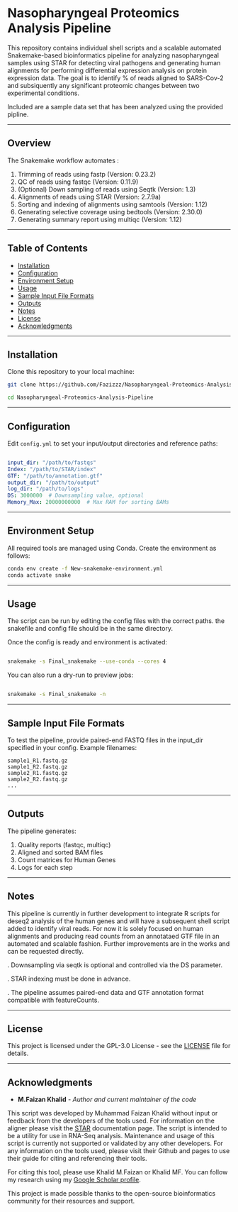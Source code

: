 # Nasopharyngeal Proteomics Analysis Pipeline

This repository contains individual shell scripts and a scalable automated Snakemake-based bioinformatics pipeline for analyzing nasopharyngeal samples using STAR for detecting viral pathogens and generating human alignments for performing differential expression analysis on protein expression data. The goal is to identify % of reads aligned to SARS-Cov-2 and subsiquently any significant proteomic changes between two experimental conditions.

Included are a sample data set that has been analyzed using the provided pipline.

_______________________________________________________
## Overview

The Snakemake workflow automates :

1. Trimming of reads using fastp (Version: 0.23.2)
2. QC of reads using fastqc (Version: 0.11.9)
3. (Optional) Down sampling of reads using Seqtk (Version: 1.3)
4. Alignments of reads using STAR (Version: 2.7.9a)
5. Sorting and indexing of alignments using samtools (Version: 1.12)
6. Generating selective coverage using bedtools (Version: 2.30.0)
7. Generating summary report using multiqc (Version: 1.12)
_______________________________________________________
## Table of Contents
- [Installation](#installation)
- [Configuration](#configuration)
- [Environment Setup](#Environment-Setup)
- [Usage](#usage)
- [Sample Input File Formats](#sample-input-file-formats)
- [Outputs](#outputs)
- [Notes](#notes)
- [License](#license)
- [Acknowledgments](#Acknowledgments)

_______________________________________________________
## Installation
Clone this repository to your local machine:

```bash
git clone https://github.com/Fazizzz/Nasopharyngeal-Proteomics-Analysis-Pipeline.git

cd Nasopharyngeal-Proteomics-Analysis-Pipeline


```
_______________________________________________________
## Configuration

Edit `config.yml` to set your input/output directories and reference paths:

```yaml

input_dir: "/path/to/fastqs"
Index: "/path/to/STAR/index"
GTF: "/path/to/annotation.gtf"
output_dir: "/path/to/output"
log_dir: "/path/to/logs"
DS: 3000000  # Downsampling value, optional
Memory_Max: 20000000000  # Max RAM for sorting BAMs

```
________________________________________________________
## Environment Setup

All required tools are managed using Conda. Create the environment as follows:

```bash
conda env create -f New-snakemake-environment.yml
conda activate snake

```
_______________________________________________________
## Usage

The script can be run by editing the config files with the correct paths. the snakefile and config file should be in the same directory.

Once the config is ready and environment is activated:

```bash

snakemake -s Final_snakemake --use-conda --cores 4

```
You can also run a dry-run to preview jobs:

```bash

snakemake -s Final_snakemake -n

```

________________________________________________________

## Sample Input File Formats

To test the pipeline, provide paired-end FASTQ files in the input_dir specified in your config. Example filenames:

```
sample1_R1.fastq.gz
sample1_R2.fastq.gz
sample2_R1.fastq.gz
sample2_R2.fastq.gz
...

```

_________________________________________________________
## Outputs

The pipeline generates:

1. Quality reports (fastqc, multiqc)
2. Aligned and sorted BAM files
3. Count matrices for Human Genes
5. Logs for each step

___________________________________________________________
## Notes

This pipeline is currently in further development to integrate R scripts for deseq2 analysis of the human genes and will have a subsequent shell script added to identify viral reads. For now it is solely focused on human alignments and producing read counts from an annotataed GTF file in an automated and scalable fashion. Further improvements are in the works and can be requested directly.

 . Downsampling via seqtk is optional and controlled via the DS parameter.

 . STAR indexing must be done in advance.

 . The pipeline assumes paired-end data and GTF annotation format compatible with featureCounts.

___________________________________________________________

## License

This project is licensed under the GPL-3.0 License - see the [LICENSE](https://www.gnu.org/licenses/gpl-3.0.en.html#license-text) file for details.


___________________________________________________________

## Acknowledgments

* **M.Faizan Khalid** - *Author and current maintainer of the code*

This script was developed by Muhammad Faizan Khalid without input or feedback from the developers of the tools used. For information on the aligner please visit the [STAR](https://github.com/alexdobin/STAR/blob/master/doc/STARmanual.pdf) documentation page. The script is intended to be a utility for use in RNA-Seq analysis. Maintenance and usage of this script is currently not supported or validated by any other developers. For any information on the tools used, please visit their Github and pages to use their guide for citing and referencing their tools.

For citing this tool, please use Khalid M.Faizan or Khalid MF. You can follow my research using my [Google Scholar profile](https://scholar.google.com/citations?hl=en&user=qFZQ5wYAAAAJ&sortby=title&view_op=list_works&gmla=AL3_zigRWGX9g8Jc22idbBUMFuy7cVN_pEIyL6_DXSA-qWkJbcaONzhRNSmAwmQXKEm-3-WYGouZZC2pCE6zD9tZLxizbM7jQzzZMOgtkgsuL825u4lvSs9kwsccajhJbBg2Mrc37at_HCQ).

This project is made possible thanks to the open-source bioinformatics community for their resources and support.
